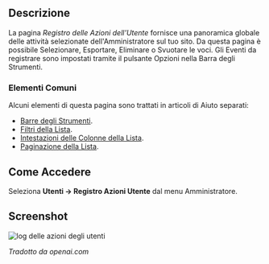 <!-- Filename: Help4.x:User_Actions_Log / Display title: Registro delle Azioni dell'Utente -->

## Descrizione

La pagina *Registro delle Azioni dell'Utente* fornisce una panoramica globale delle attività selezionate dell'Amministratore sul tuo sito. Da questa pagina è possibile Selezionare, Esportare, Eliminare o Svuotare le voci. Gli Eventi da registrare sono impostati tramite il pulsante Opzioni nella Barra degli Strumenti.

### Elementi Comuni

Alcuni elementi di questa pagina sono trattati in articoli di Aiuto separati:

* [Barre degli Strumenti](jdocmanual?article=help/common-elements/toolbars).
* [Filtri della Lista](jdocmanual?article=help/common-elements/list-filters).
* [Intestazioni delle Colonne della Lista](jdocmanual?article=help/common-elements/list-column-headers).
* [Paginazione della Lista](jdocmanual?article=help/common-elements/list-pagination).

## Come Accedere

Seleziona **Utenti → Registro Azioni Utente** dal menu Amministratore.

## Screenshot

![log delle azioni degli utenti](../../../it/images/users/user-actions-log-list.png)

*Tradotto da openai.com*

